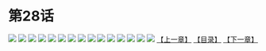 # 第28话
![](https://s1.baozimh.com/scomic/yuekanshaonuyeqijun-chunquan/0/32-uk5p/1.jpg)
![](https://s1.baozimh.com/scomic/yuekanshaonuyeqijun-chunquan/0/32-uk5p/2.jpg)
![](https://s1.baozimh.com/scomic/yuekanshaonuyeqijun-chunquan/0/32-uk5p/3.jpg)
![](https://s1.baozimh.com/scomic/yuekanshaonuyeqijun-chunquan/0/32-uk5p/4.jpg)
![](https://s1.baozimh.com/scomic/yuekanshaonuyeqijun-chunquan/0/32-uk5p/5.jpg)
![](https://s1.baozimh.com/scomic/yuekanshaonuyeqijun-chunquan/0/32-uk5p/6.jpg)
![](https://s1.baozimh.com/scomic/yuekanshaonuyeqijun-chunquan/0/32-uk5p/7.jpg)
![](https://s1.baozimh.com/scomic/yuekanshaonuyeqijun-chunquan/0/32-uk5p/8.jpg)
![](https://s1.baozimh.com/scomic/yuekanshaonuyeqijun-chunquan/0/32-uk5p/9.jpg)
![](https://s1.baozimh.com/scomic/yuekanshaonuyeqijun-chunquan/0/32-uk5p/10.jpg)
![](https://s1.baozimh.com/scomic/yuekanshaonuyeqijun-chunquan/0/32-uk5p/11.jpg)
![](https://s1.baozimh.com/scomic/yuekanshaonuyeqijun-chunquan/0/32-uk5p/12.jpg)
![](https://s1.baozimh.com/scomic/yuekanshaonuyeqijun-chunquan/0/32-uk5p/13.jpg)
![](https://s1.baozimh.com/scomic/yuekanshaonuyeqijun-chunquan/0/32-uk5p/14.jpg)
![](https://s1.baozimh.com/scomic/yuekanshaonuyeqijun-chunquan/0/32-uk5p/15.jpg)
[【上一章】](./32.md)
[【目录】](./README.md)
[【下一章】](./34.md)
